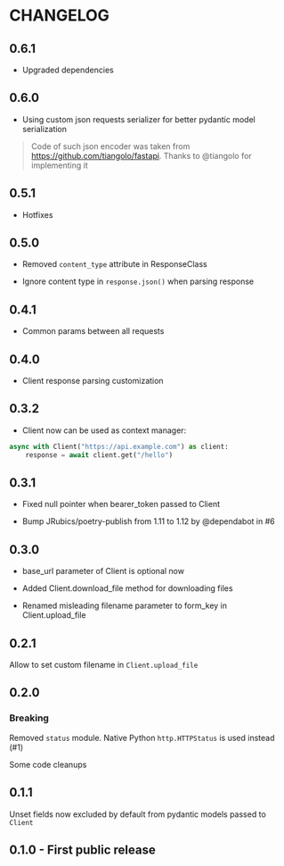 # CHANGELOG

## 0.6.1

* Upgraded dependencies

## 0.6.0

* Using custom json requests serializer for better pydantic model serialization

> Code of such json encoder was taken from https://github.com/tiangolo/fastapi. Thanks to @tiangolo for implementing it

## 0.5.1

* Hotfixes

## 0.5.0

* Removed `content_type` attribute in ResponseClass

* Ignore content type in `response.json()` when parsing response

## 0.4.1

* Common params between all requests

## 0.4.0

* Client response parsing customization

## 0.3.2

* Client now can be used as context manager:

```python
async with Client("https://api.example.com") as client:
    response = await client.get("/hello")
```

## 0.3.1

* Fixed null pointer when bearer_token passed to Client

* Bump JRubics/poetry-publish from 1.11 to 1.12 by @dependabot in #6

## 0.3.0

* base_url parameter of Client is optional now

* Added Client.download_file method for downloading files

* Renamed misleading filename parameter to form_key in Client.upload_file

## 0.2.1

Allow to set custom filename in `Client.upload_file`

## 0.2.0

### Breaking

Removed `status` module. Native Python `http.HTTPStatus` is used instead (#1)

Some code cleanups

## 0.1.1

Unset fields now excluded by default from pydantic models passed to `Client`

## 0.1.0 - First public release

